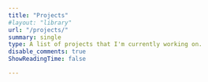 ```yaml
---
title: "Projects"
#layout: "library"
url: "/projects/"
summary: single
type: A list of projects that I'm currently working on. 
disable_comments: true
ShowReadingTime: false

---
```


